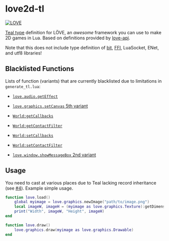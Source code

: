 love2d-tl
=====

[![LOVE](https://img.shields.io/badge/L%C3%96VE-11.3-EA316E.svg)](http://love2d.org/)

[Teal type](https://github.com/teal-language/teal-types) definition for LÖVE, an *awesome* framework you can use to make 2D games in Lua. Based on definitions provided by [love-api](https://github.com/love2d-community/love-api).

Note that this does not include type definition of [bit](https://bitop.luajit.org/), [FFI](http://luajit.org/ext_ffi.html), LuaSocket, ENet, and utf8 libraries!

Blacklisted Functions
-----

Lists of function (variants) that are currently blacklisted due to limitations in `generate_tl.lua`:

* [`love.audio.getEffect`](https://love2d.org/wiki/love.audio.getEffect)

* [`love.graphics.setCanvas` 5th variant](https://love2d.org/wiki/love.graphics.setCanvas#Function_5)

* [`World:getCallbacks`](https://love2d.org/wiki/World:getCallbacks)

* [`World:getContactFilter`](https://love2d.org/wiki/World:getContactFilter)

* [`World:setCallbacks`](https://love2d.org/wiki/World:setCallbacks)

* [`World:setContactFilter`](https://love2d.org/wiki/World:setContactFilter)

* [`love.window.showMessageBox` 2nd variant](https://love2d.org/wiki/love.window.showMessageBox#Function_2)

Usage
-----

You need to cast at various places due to Teal lacking record inheritance (see [#4](https://github.com/MikuAuahDark/love2d-tl/issues/4)). Example simple usage.

```lua
function love.load()
	global myimage = love.graphics.newImage("path/to/image.png")
	local imageW, imageH = (myimage as love.graphics.Texture):getDimensions()
	print("Width", imageW, "Height", imageH)
end

function love.draw()
	love.graphics.draw(myimage as love.graphics.Drawable)
end
```
